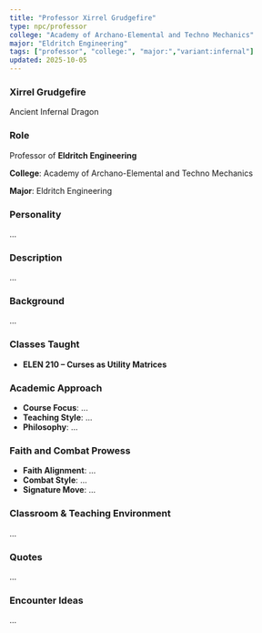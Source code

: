```yaml
---
title: "Professor Xirrel Grudgefire"
type: npc/professor
college: "Academy of Archano-Elemental and Techno Mechanics"
major: "Eldritch Engineering"
tags: ["professor", "college:", "major:","variant:infernal"]
updated: 2025-10-05
---
```

### Xirrel Grudgefire

Ancient Infernal Dragon

### Role

Professor of **Eldritch Engineering**

**College**: Academy of Archano-Elemental and Techno Mechanics

**Major**: Eldritch Engineering

### Personality

...

### Description

...

### Background

...

### Classes Taught

- **ELEN 210 – Curses as Utility Matrices**

### Academic Approach

- **Course Focus**: ...
- **Teaching Style**: ...
- **Philosophy**: ...

### Faith and Combat Prowess

- **Faith Alignment**: ...
- **Combat Style**: ...
- **Signature Move**: ...

### Classroom & Teaching Environment

...

### Quotes

...

### Encounter Ideas

...
